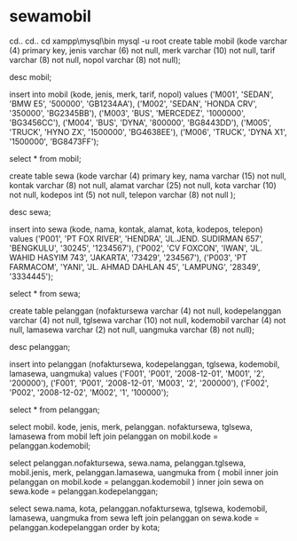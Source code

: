 # sewamobil
cd..
cd..
cd xampp\mysql\bin
mysql -u root
create table mobil
(kode varchar (4) primary key,
jenis varchar (6) not null,
merk varchar (10) not null,
tarif varchar (8) not null,
nopol varchar (8) not null);

desc mobil;

insert into mobil
(kode, jenis, merk, tarif, nopol)
values
('M001', 'SEDAN', 'BMW E5', '500000', 'GB1234AA'),
('M002', 'SEDAN', 'HONDA CRV', '350000', 'BG2345BB'),
('M003', 'BUS', 'MERCEDEZ', '1000000', 'BG3456CC'),
('M004', 'BUS', 'DYNA', '800000', 'BG8443DD'),
('M005', 'TRUCK', 'HYNO ZX', '1500000', 'BG4638EE'),
('M006', 'TRUCK', 'DYNA X1', '1500000', 'BG8473FF');

select * from mobil;

create table sewa
(kode varchar (4) primary key,
nama varchar (15) not null,
kontak varchar (8) not null,
alamat varchar (25) not null,
kota varchar (10) not null,
kodepos int (5) not null,
telepon varchar (8) not null );

desc sewa;

insert into sewa
(kode, nama, kontak, alamat, kota, kodepos, telepon)
values
('P001', 'PT FOX RIVER', 'HENDRA', 'JL.JEND. SUDIRMAN 657', 'BENGKULU', '30245', '1234567'),
('P002', 'CV FOXCON', 'IWAN', 'JL. WAHID HASYIM 743', 'JAKARTA', '73429', '234567'),
('P003', 'PT FARMACOM', 'YANI', 'JL. AHMAD DAHLAN 45', 'LAMPUNG', '28349', '3334445');

select * from sewa;

create table pelanggan
(nofaktursewa varchar (4) not null,
kodepelanggan varchar (4) not null,
tglsewa varchar (10) not null,
kodemobil varchar (4) not null,
lamasewa varchar (2) not null,
uangmuka varchar (8) not null);

desc pelanggan;

insert into pelanggan
(nofaktursewa, kodepelanggan, tglsewa, kodemobil, lamasewa, uangmuka)
values
('F001', 'P001', '2008-12-01', 'M001', '2', '200000'),
('F001', 'P001', '2008-12-01', 'M003', '2', '200000'),
('F002', 'P002', '2008-12-02', 'M002', '1', '100000');

select * from pelanggan;

select mobil. kode, jenis, merk, pelanggan. nofaktursewa, tglsewa, lamasewa
from mobil
left join pelanggan
on mobil.kode = pelanggan.kodemobil;

select pelanggan.nofaktursewa, sewa.nama, pelanggan.tglsewa, mobil.jenis, merk, pelanggan.lamasewa, uangmuka
from ( mobil inner join pelanggan  on mobil.kode = pelanggan.kodemobil ) 
inner join sewa on sewa.kode = pelanggan.kodepelanggan;

select sewa.nama, kota, pelanggan.nofaktursewa, tglsewa, kodemobil, lamasewa, uangmuka
from sewa
left join pelanggan
on sewa.kode = pelanggan.kodepelanggan
order by kota;


